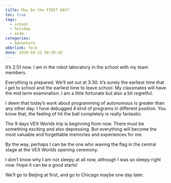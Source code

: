 ```yaml
---
title: May be the FIRST DAY?
toc: true
tags:
  - school
  - holiday
  - exam
categories:
  - Adventure
abbrlink: fecb
date: 2019-04-22 00:50:42
---
```


It’s 2:51 now. I am in the robot laboratory in the school with my team members.

Everything is prepared. We’ll set out at 3:30. It’s surely the earliest time that I get to school and the earliest time to leave school. My classmates will have the mid term examination. I am a little fortunate but also a bit regretful.

I deem that today’s work about programming of autonomous is greater than any other day. I have debugged 4 kind of programs in different position. You know that, the feeling of hit the ball completely is really fantastic.

The 9 days VEX Worlds trip is beginning from now. There must be something exciting and also depressing. But everything will become the most valuable and forgettable memories and experiences for me.

By the way, perhaps I can be the one who waving the flag in the central stage at the VEX Worlds opening ceremony.

I don’t know why I am not sleepy at all now, although I was so sleepy right now. Hope it can be a good starts!

We’ll go to Beijing at first, and go to Chicago maybe one day later.
